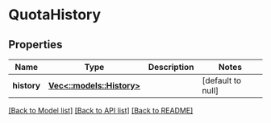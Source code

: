 # QuotaHistory

## Properties
Name | Type | Description | Notes
------------ | ------------- | ------------- | -------------
**history** | [**Vec<::models::History>**](History.md) |  | [default to null]

[[Back to Model list]](../README.md#documentation-for-models) [[Back to API list]](../README.md#documentation-for-api-endpoints) [[Back to README]](../README.md)


